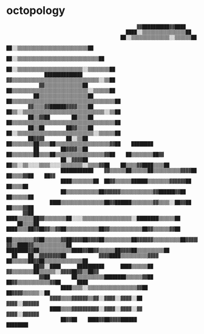 # octopology


                                                    ▓▓██████████▓▓████                            
                                                ████░░▒▒▒▒▒▒▒▒▒▒▒▒▒▒▒▒██                          
                                              ██░░▒▒▒▒▒▒▒▒▒▒▒▒▒▒░░▒▒▒▒▒▒██                        
                                            ██░░▒▒▒▒▒▒▒▒▒▒▒▒▒▒▒▒▒▒▒▒▒▒▒▒▒▒██                      
                                          ██░░▒▒▒▒▒▒▒▒▒▒▒▒▒▒▒▒▒▒▒▒▒▒▒▒▒▒▒▒▒▒██                    
                                        ██░░▒▒▒▒▒▒▒▒▒▒▒▒▒▒▒▒▒▒▒▒▒▒▒▒░░▒▒▒▒▒▒▒▒██                  
                  ██████████████        ▓▓▒▒▒▒▒▒▒▒▒▒▒▒▒▒▒▒▒▒▒▒▒▒▒▒▒▒▒▒▒▒▒▒░░▒▒██                  
                ▓▓▒▒▒▒▒▒▒▒▒▒▒▒▒▒██      ██▒▒▒▒▒▒▒▒▒▒▒▒▒▒▒▒▒▒▒▒▒▒▒▒▒▒▒▒░░▒▒▒▒▒▒██                  
              ██▒▒▒▒▒▒▒▒▒▒▒▒▒▒▒▒▒▒██  ██▒▒▒▒▒▒▒▒▒▒▒▒▒▒▒▒▒▒▒▒▒▒▒▒▒▒▒▒▒▒▒▒▒▒▒▒▒▒██                  
            ▓▓▒▒▒▒▓▓██████▓▓▓▓▒▒▒▒██  ██▒▒░░▒▒▒▒▒▒▒▒▒▒▒▒▒▒▒▒▒▒▒▒▒▒▒▒▒▒▒▒▒▒░░▒▒██                  
            ██▒▒▓▓██        ██▒▒▒▒██  ██▒▒▒▒▒▒▒▒▒▒▒▒▒▒▒▒▒▒▒▒▒▒▒▒▒▒▒▒▒▒▒▒▒▒▒▒▒▒██                  
            ██▒▒██        ██▓▓▒▒▒▒██  ██░░▒▒▒▒▒▒▒▒▒▒▒▒▒▒▒▒▒▒▒▒▒▒▒▒▒▒▒▒░░▒▒▒▒▒▒██                  
            ██▓▓▓▓        ██░░▒▒██    ██▒▒▒▒▒▒▒▒██▒▒▒▒██▒▒▒▒▒▒▒▒▒▒▒▒▒▒▒▒▒▒▒▒▓▓██    ████████      
              ██        ██▓▓▓▓▒▒██    ██▒▒▒▒▒▒▒▒██▒▒▒▒██▒▒▒▒▒▒▒▒▒▒▒▒▒▒▒▒▒▒▓▓██    ██▒▒▒▒▒▒▒▒██▓▓  
                        ██░░▓▓▓▓██    ██▒▒░░▒▒░░░░▒▒▒▒░░░░▒▒▒▒▒▒▒▒░░▒▒▒▒▓▓██    ██▒▒▒▒▓▓████▒▒▒▒██
                        ████████████    ▓▓▒▒▒▒▒▒██▒▒▒▒▒▒██▒▒▒▒▒▒▒▒▒▒▓▓▓▓██    ██▒▒▒▒▓▓██    ██▓▓  
                        ████▒▒▒▒▒▒▒▒██  ██▓▓▒▒▒▒▒▒██████▒▒▒▒▒▒▒▒▓▓▓▓▓▓██      ██▒▒▒▒██            
                        ██▒▒▒▒▒▒▒▒▒▒▒▒██▓▓▓▓▓▓▒▒▒▒▒▒▒▒▒▒▒▒▓▓██████▓▓██      ██▒▒▒▒▒▒██            
                    ████▒▒▒▒▒▒▒▒▒▒▒▒▒▒▒▒██▓▓██████▒▒▒▒▒▒▒▒▓▓▒▒▒▒░░██▓▓██    ██▒▒▒▒▓▓██            
          ▓▓██      ████▒▒▒▒▒▒██▓▓▒▒▒▒▒▒▒▒██░░░░▒▒▒▒▒▒▒▒▒▒▒▒▒▒▒▒▒▒░░████████▒▒▒▒▒▒██              
        ██▒▒▒▒██    ████▒▒▒▒██▓▓██▓▓▒▒▓▓██▒▒▒▒▒▒▒▒▒▒▒▒██▓▓▒▒▒▒▒▒▒▒▒▒▒▒██▓▓▒▒▒▒▒▒▓▓██                
      ██▒▒▒▒▒▒▒▒▓▓██▒▒▒▒▒▒▓▓██▓▓▓▓██▓▓▓▓██▒▒▒▒▒▒▒▒▒▒██▓▓▓▓▓▓▒▒▒▒▒▒▒▒▒▒██▓▓▓▓▓▓██████████
    ▓▓▒▒████▓▓▒▒▒▒▒▒▒▒▒▒▒▒██  ████████▓▓██▒▒▒▒▒▒▒▒▒▒▒▒████▓▓██▓▓▒▒▒▒▒▒██▓▓▓▓██▒▒▒▒▒▒▒▒▒▒██        
      ██    ██░░▓▓▓▓▓▓▓▓██            ▓▓▓▓████▒▒▒▒▒▒▒▒▒▒▓▓▓▓  ██▒▒▒▒▒▒██▓▓██▒▒▒▒▒▒▒▒▒▒▒▒▒▒██      
              ██▓▓░░████      ██████████      ████▒▒▒▒▒▒██    ▓▓▒▒▒▒▒▒▒▒██▒▒▒▒▒▒░░▓▓▓▓██▓▓▒▒██▓▓  
                ▓▓██        ██▒▒▒▒▒▒▒▒▒▒████████▒▒▒▒▒▒▓▓██    ██▓▓▒▒▒▒▒▒▒▒▒▒▒▒▓▓██      ████      
                        ████▒▒▒▒░░▒▒▒▒▒▒▒▒▒▒▒▒▒▒▒▒▒▒▓▓██        ██▓▓▓▓▒▒▒▒▒▒░░██                  
                    ▓▓▓▓▒▒▒▒▓▓▓▓▓▓▒▒▓▓░░▓▓▓▓░░▓▓▓▓░░██            ▓▓▓▓░░▓▓▓▓▓▓                    
                    ████▒▒▒▒▓▓▓▓▓▓▓▓▓▓░░▓▓▓▓░░▓▓▓▓░░▓▓            ▓▓▓▓░░▓▓▓▓▓▓                    
                        ██▓▓██    ████▓▓██▓▓▓▓██████                ████████                      
